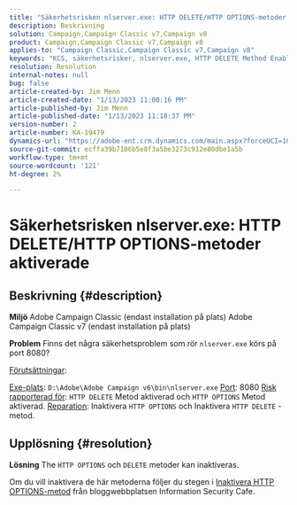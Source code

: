 ```yaml
---
title: "Säkerhetsrisken nlserver.exe: HTTP DELETE/HTTP OPTIONS-metoder aktiverade"
description: Beskrivning
solution: Campaign,Campaign Classic v7,Campaign v8
product: Campaign,Campaign Classic v7,Campaign v8
applies-to: "Campaign Classic,Campaign Classic v7,Campaign v8"
keywords: "KCS, säkerhetsrisker, nlserver.exe, HTTP DELETE Method Enabled, HTTP OPTIONS Method Enabled, FAQ, ACC, Adobe Campaign Classic, Adobe Campaign Classic v7"
resolution: Resolution
internal-notes: null
bug: false
article-created-by: Jim Menn
article-created-date: "1/13/2023 11:00:16 PM"
article-published-by: Jim Menn
article-published-date: "1/13/2023 11:18:37 PM"
version-number: 2
article-number: KA-19479
dynamics-url: "https://adobe-ent.crm.dynamics.com/main.aspx?forceUCI=1&pagetype=entityrecord&etn=knowledgearticle&id=c276e805-9693-ed11-aad1-6045bd0065f9"
source-git-commit: ecffa39b7186b5e8f3a5be3273c912e80dbe1a5b
workflow-type: tm+mt
source-wordcount: '121'
ht-degree: 2%

---
```


# Säkerhetsrisken nlserver.exe: HTTP DELETE/HTTP OPTIONS-metoder aktiverade

## Beskrivning {#description}


<b>Miljö</b>
Adobe Campaign Classic (endast installation på plats) Adobe Campaign Classic v7 (endast installation på plats)

<b>Problem</b>
Finns det några säkerhetsproblem som rör `nlserver.exe` körs på port 8080?

<u>Förutsättningar</u>:

<u>Exe-plats</u>: `D:\Adobe\Adobe Campaign v6\bin\nlserver.exe`
<u>Port</u>: 8080
<u>Risk rapporterad för</u>: `HTTP DELETE` Metod aktiverad och `HTTP OPTIONS` Metod aktiverad.
<u>Reparation</u>: Inaktivera `HTTP OPTIONS` och Inaktivera `HTTP DELETE` -metod.


## Upplösning {#resolution}


<b>Lösning</b>
The `HTTP OPTIONS` och `DELETE` metoder kan inaktiveras.

Om du vill inaktivera de här metoderna följer du stegen i [Inaktivera HTTP OPTIONS-metod](https://protonts.wordpress.com/2013/08/15/how-to-disable-http-options-method/) från bloggwebbplatsen Information Security Cafe.
